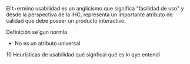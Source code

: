 El t+ermino usabilidad es un anglicismo que significa "facilidad de uso" y desde la perspectiva de la IHC, representa un importante atributo de calidad que debe poseer un producto interactivo.

Definición se´gun normla

- No es un atributo universal

10 Heurísticas de usabilidad
qué signficai qué es ki qye entendí